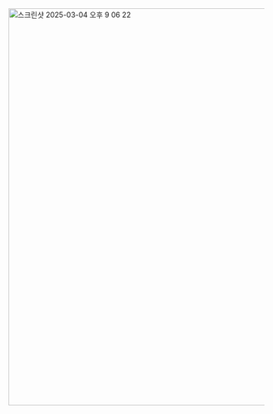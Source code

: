 <img width="781" alt="스크린샷 2025-03-04 오후 9 06 22" src="https://github.com/user-attachments/assets/e76fd408-0946-42cb-97e6-b589ea0f11cd" />
